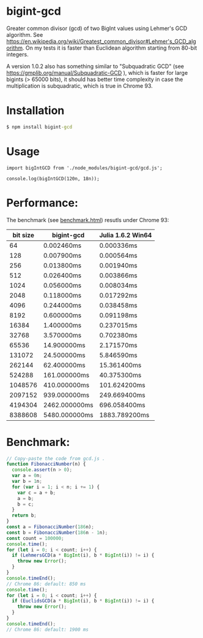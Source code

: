 # bigint-gcd
Greater common divisor (gcd) of two BigInt values using Lehmer's GCD algorithm.
See https://en.wikipedia.org/wiki/Greatest_common_divisor#Lehmer's_GCD_algorithm.
On my tests it is faster than Euclidean algorithm starting from 80-bit integers.

A version 1.0.2 also has something similar to "Subquadratic GCD" (see https://gmplib.org/manual/Subquadratic-GCD ),
which is faster for large bigints (> 65000 bits), it should has better time complexity in case 
the multiplication is subquadratic, which is true in Chrome 93.

Installation
============

```cmd
$ npm install bigint-gcd
```

Usage
=====

```
import bigIntGCD from './node_modules/bigint-gcd/gcd.js';

console.log(bigIntGCD(120n, 18n));
```


Performance:
============

The benchmark (see [benchmark.html](benchmark.html)) resutls under Chrome 93:

| bit size|    bigint-gcd | Julia 1.6.2 Win64 |
| ------- | ------------- | ----------------- |
|      64 |    0.002460ms |    0.000336ms     |
|     128 |    0.007900ms |    0.000564ms     |
|     256 |    0.013800ms |    0.001940ms     |
|     512 |    0.026400ms |    0.003866ms     |
|    1024 |    0.056000ms |    0.008034ms     |
|    2048 |    0.118000ms |    0.017292ms     |
|    4096 |    0.244000ms |    0.038458ms     |
|    8192 |    0.600000ms |    0.091198ms     |
|   16384 |    1.400000ms |    0.237015ms     |
|   32768 |    3.570000ms |    0.702380ms     |
|   65536 |   14.900000ms |    2.171570ms     |
|  131072 |   24.500000ms |    5.846590ms     |
|  262144 |   62.400000ms |   15.361400ms     |
|  524288 |  161.000000ms |   40.375300ms     |
| 1048576 |  410.000000ms |  101.624200ms     |
| 2097152 |  939.000000ms |  249.669400ms     |
| 4194304 | 2462.000000ms |  696.058400ms     |
| 8388608 | 5480.000000ms | 1883.789200ms     |


Benchmark:
==========

```javascript
// Copy-paste the code from gcd.js .
function FibonacciNumber(n) {
  console.assert(n > 0);
  var a = 0n;
  var b = 1n;
  for (var i = 1; i < n; i += 1) {
    var c = a + b;
    a = b;
    b = c;
  }
  return b;
}
const a = FibonacciNumber(186n);
const b = FibonacciNumber(186n - 1n);
const count = 100000;
console.time();
for (let i = 0; i < count; i++) {
  if (LehmersGCD(a * BigInt(i), b * BigInt(i)) != i) {
    throw new Error();
  }
}
console.timeEnd();
// Chrome 86: default: 850 ms
console.time();
for (let i = 0; i < count; i++) {
  if (EuclidsGCD(a * BigInt(i), b * BigInt(i)) != i) {
    throw new Error();
  }
}
console.timeEnd();
// Chrome 86: default: 1900 ms
```
